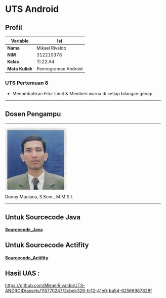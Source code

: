 # UTS Android
## Profil
| Variable | Isi |
| -------- | --- |
| **Nama** | Mikael Rivaldo |
| **NIM** | 312210378 |
| **Kelas** | TI.22.A4 |
| **Mata Kuliah** | Pemrograman Android |

### UTS Pertemuan 8 
- Menambahkan Fitur Limit & Memberi warna di setiap bilangan genap
---
## Dosen Pengampu
---
<img align="center" alt="Coding" width="200" src="https://github.com/ricky1211/UTS_ANDROID/blob/main/foto.jpg?raw=true">

Donny Maulana, S.Kom., M.M.S.I.

---
## Untuk Sourcecode Java

#### [Sourcecode_Java](https://github.com/Mikel/Android/blob/main/app/src/main/java/com/hello/MainActivity.java)

## Untuk Sourcecode Actifity

#### [Sourcecode_Actifity](https://github.com/Mikel/Android/blob/main/app/src/main/java/com/hello/activity_popup.xml)


## **Hasil UAS :**


https://github.com/MikaelRivaldo/UTS-ANDROID/assets/115770247/2cbdc326-fc12-41e0-ba54-62566987828f




